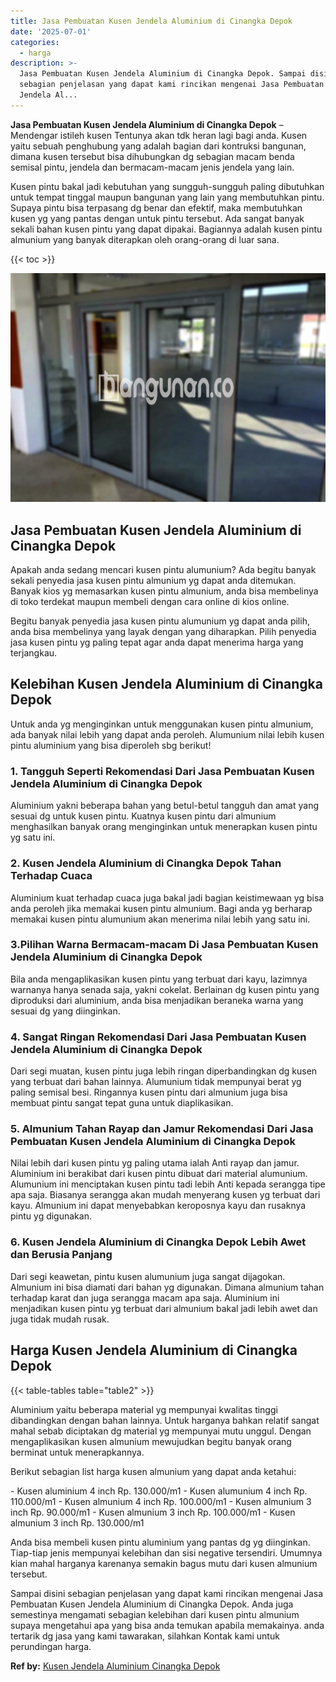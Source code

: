 ```yaml
---
title: Jasa Pembuatan Kusen Jendela Aluminium di Cinangka Depok
date: '2025-07-01'
categories:
  - harga
description: >-
  Jasa Pembuatan Kusen Jendela Aluminium di Cinangka Depok. Sampai disini
  sebagian penjelasan yang dapat kami rincikan mengenai Jasa Pembuatan Kusen
  Jendela Al...
---
```


**Jasa Pembuatan Kusen Jendela Aluminium di Cinangka Depok** – Mendengar istileh kusen Tentunya akan tdk heran lagi bagi anda. Kusen yaitu sebuah penghubung yang adalah bagian dari kontruksi bangunan, dimana kusen tersebut bisa dihubungkan dg sebagian macam benda semisal pintu, jendela dan bermacam-macam jenis jendela yang lain.

Kusen pintu bakal jadi kebutuhan yang sungguh-sungguh paling dibutuhkan untuk tempat tinggal maupun bangunan yang lain yang membutuhkan pintu. Supaya pintu bisa terpasang dg benar dan efektif, maka membutuhkan kusen yg yang pantas dengan untuk pintu tersebut. Ada sangat banyak sekali bahan kusen pintu yang dapat dipakai. Bagiannya adalah kusen pintu almunium yang banyak diterapkan oleh orang-orang di luar sana.

{{< toc >}}

![Jasa Pembuatan Kusen Jendela Aluminium di Cinangka Depok](/images/harga-kusen-jendela-alumunium-36.png)

## Jasa Pembuatan Kusen Jendela Aluminium di Cinangka Depok

Apakah anda sedang mencari kusen pintu alumunium? Ada begitu banyak sekali penyedia jasa kusen pintu almunium yg dapat anda ditemukan. Banyak kios yg memasarkan kusen pintu almunium, anda bisa membelinya di toko terdekat maupun membeli dengan cara online di kios online.

Begitu banyak penyedia jasa kusen pintu alumunium yg dapat anda pilih, anda bisa membelinya yang layak dengan yang diharapkan. Pilih penyedia jasa kusen pintu yg paling tepat agar anda dapat menerima harga yang terjangkau.

## Kelebihan Kusen Jendela Aluminium di Cinangka Depok

Untuk anda yg menginginkan untuk menggunakan kusen pintu almunium, ada banyak nilai lebih yang dapat anda peroleh. Alumunium nilai lebih kusen pintu aluminium yang bisa diperoleh sbg berikut!

### 1\. Tangguh Seperti Rekomendasi Dari Jasa Pembuatan Kusen Jendela Aluminium di Cinangka Depok

Aluminium yakni beberapa bahan yang betul-betul tangguh dan amat yang sesuai dg untuk kusen pintu. Kuatnya kusen pintu dari almunium menghasilkan banyak orang menginginkan untuk menerapkan kusen pintu yg satu ini.

### 2\. Kusen Jendela Aluminium di Cinangka Depok Tahan Terhadap Cuaca

Aluminium kuat terhadap cuaca juga bakal jadi bagian keistimewaan yg bisa anda peroleh jika memakai kusen pintu almunium. Bagi anda yg berharap memakai kusen pintu alumunium akan menerima nilai lebih yang satu ini.

### 3.Pilihan Warna Bermacam-macam Di Jasa Pembuatan Kusen Jendela Aluminium di Cinangka Depok

Bila anda mengaplikasikan kusen pintu yang terbuat dari kayu, lazimnya warnanya hanya senada saja, yakni cokelat. Berlainan dg kusen pintu yang diproduksi dari aluminium, anda bisa menjadikan beraneka warna yang sesuai dg yang diinginkan.

### 4\. Sangat Ringan Rekomendasi Dari Jasa Pembuatan Kusen Jendela Aluminium di Cinangka Depok

Dari segi muatan, kusen pintu juga lebih ringan diperbandingkan dg kusen yang terbuat dari bahan lainnya. Alumunium tidak mempunyai berat yg paling semisal besi. Ringannya kusen pintu dari almunium juga bisa membuat pintu sangat tepat guna untuk diaplikasikan.

### 5\. Almunium Tahan Rayap dan Jamur Rekomendasi Dari Jasa Pembuatan Kusen Jendela Aluminium di Cinangka Depok

Nilai lebih dari kusen pintu yg paling utama ialah Anti rayap dan jamur. Aluminium ini berakibat dari kusen pintu dibuat dari material alumunium. Alumunium ini menciptakan kusen pintu tadi lebih Anti kepada serangga tipe apa saja. Biasanya serangga akan mudah menyerang kusen yg terbuat dari kayu. Almunium ini dapat menyebabkan keroposnya kayu dan rusaknya pintu yg digunakan.

### 6\. Kusen Jendela Aluminium di Cinangka Depok Lebih Awet dan Berusia Panjang

Dari segi keawetan, pintu kusen alumunium juga sangat dijagokan. Almunium ini bisa diamati dari bahan yg digunakan. Dimana almunium tahan terhadap karat dan juga serangga macam apa saja. Aluminium ini menjadikan kusen pintu yg terbuat dari almunium bakal jadi lebih awet dan juga tidak mudah rusak.

## Harga Kusen Jendela Aluminium di Cinangka Depok

{{< table-tables table="table2" >}}

Aluminium yaitu beberapa material yg mempunyai kwalitas tinggi dibandingkan dengan bahan lainnya. Untuk harganya bahkan relatif sangat mahal sebab diciptakan dg material yg mempunyai mutu unggul. Dengan mengaplikasikan kusen almunium mewujudkan begitu banyak orang berminat untuk menerapkannya.

Berikut sebagian list harga kusen almunium yang dapat anda ketahui:

\- Kusen aluminium 4 inch Rp. 130.000/m1 - Kusen alumunium 4 inch Rp. 110.000/m1 - Kusen almunium 4 inch Rp. 100.000/m1 - Kusen almunium 3 inch Rp. 90.000/m1 - Kusen almunium 3 inch Rp. 100.000/m1 - Kusen almunium 3 inch Rp. 130.000/m1

Anda bisa membeli kusen pintu aluminium yang pantas dg yg diinginkan. Tiap-tiap jenis mempunyai kelebihan dan sisi negative tersendiri. Umumnya kian mahal harganya karenanya semakin bagus mutu dari kusen almunium tersebut.

Sampai disini sebagian penjelasan yang dapat kami rincikan mengenai Jasa Pembuatan Kusen Jendela Aluminium di Cinangka Depok. Anda juga semestinya mengamati sebagian kelebihan dari kusen pintu almunium supaya mengetahui apa yang bisa anda temukan apabila memakainya. anda tertarik dg jasa yang kami tawarakan, silahkan Kontak kami untuk perundingan harga.

**Ref by:** [Kusen Jendela Aluminium Cinangka Depok](https://id.wikipedia.org/wiki/Kusen)
